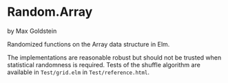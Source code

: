 # Random.Array
by Max Goldstein

Randomized functions on the Array data structure in Elm.

The implementations are reasonable robust but should not be trusted when
statistical randomness is required. Tests of the shuffle algorithm are
available in `Test/grid.elm` in `Test/reference.html`.
